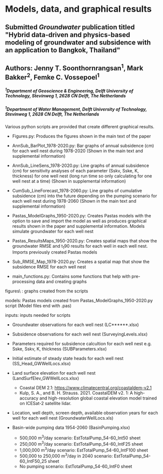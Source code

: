 # Models, data, and graphical results
## Submitted *Groundwater* publication titled "Hybrid data-driven and physics-based modeling of groundwater and subsidence with an application to Bangkok, Thailand"
## Authors: Jenny T. Soonthornrangsan<sup>1</sup>, Mark Bakker<sup>2</sup>, Femke C. Vossepoel<sup>1</sup>
##### <sup>1</sup>Department of Geoscience & Engineering, Delft University of Technology, Stevinweg 1, 2628 CN Delft, The Netherlands
##### <sup>1</sup>Department of Water Management, Delft University of Technology, Stevinweg 1, 2628 CN Delft, The Netherlands

Various python scripts are provided that create different graphical results. 

- Figures.py: Produces the figures shown in the main text of the paper

- AnnSub_BarPlot_1978-2020.py: Bar graphs of annual subsidence (cm) for each well nest during 1978-2020 (Shown in the main text and supplemental information)

- AnnSub_LineSens_1978-2020.py: Line graphs of annual subsidence (cm) for sensitivity analyses of each parameter (Sskv, Sske, K, thickness) for one well nest (long run time so only calculating for one well nest at a time) (Shown in supplemental information)

- CumSub_LineForecast_1978-2060.py: Line graphs of cumulative subsidence (cm) into the future depending on the pumping scenario for each well nest during 1978-2060 (Shown in the main text and supplemental information)

- Pastas_ModelGraphs_1950-2020.py: Creates Pastas models with the option to save and import the model as well as produces graphical results shown in the paper and supplemental information. Models simulate groundwater for each well nest

- Pastas_ResultsMaps_1950-2020.py: Creates spatial maps that show the groundwater RMSE and t<sub>1</sub>90 results for each well in each well nest. Imports previously created Pastas models

- Sub_RMSE_Map_1978-2020.py: Creates a spatial map that show the subsidence RMSE for each well nest

- main_functions.py: Contains some functions that help with pre-processing data and creating graphs

figures\ : graphs created from the scripts

models\: Pastas models created from Pastas_ModelGraphs_1950-2020.py script (Model files end with .pas)

inputs\: inputs needed for scripts 

- Groundwater observations for each well nest (LC\*\*\*\*\*\*.xlsx)

- Subsidence observations for each well nest (SurveyingLevels.xlsx)

- Parameters required for subsidence calcultion for each well nest e.g. Sske, Sskv, K, thickness (SUBParameters.xlsx)

- Initial estimate of steady state heads for each well nest (SS_Head_GWWellLocs.xlsx)

- Land surface elevation for each well nest (LandSurfElev_GWWellLocs.xlsx)
   - Coastal DEM 2.1: https://www.climatecentral.org/coastaldem-v2.1
   - Kulp, S. A., and B. H. Strauss. 2021. CoastalDEM v2. 1: A high-accuracy and high-resolution global coastal elevation model trained on ICESat-2 satellite lidar.

- Location, well depth, screen depth, available observation years for each well for each well nest (GroundwaterWellLocs.xls)

- Basin-wide pumping data 1954-2060 (BasinPumping.xlsx)
  - 500,000 m<sup>3</sup>/day scenario: EstTotalPump_54-60_Int50 sheet
  - 250,000 m<sup>3</sup>/day scenario: EstTotalPump_54-60_IntF25 sheet
  - 1,000,000 m<sup>3</sup>/day scenario: EstTotalPump_54-60_IntF100 sheet
  - 500,000 to 250,000 m<sup>3</sup>/day in 2040 scenario: EstTotalPump_54-60_IntF50_25 sheet
  - No pumping scenario: EstTotalPump_54-60_IntF0 sheet



